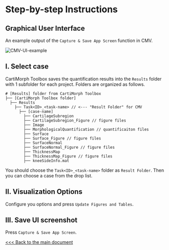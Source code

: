 # Step-by-step Instructions

## Graphical User Interface

An example output of the `Capture & Save App Screen` function in CMV.

![CMV-UI-example](instructions.assets/CMV-UI-example.png)

## I. Select case

CartiMorph Toolbox saves the quantification results into the `Results` folder with 1 subfolder for each project.  Folders are organized as follows.

```
# [Results] folder from CartiMorph Toolbox
├── [CartiMorph Toolbox folder]
  ├── Results
    ├── Task<ID>_<task-name> // <--- "Result Folder" for CMV
      ├── [case-name]
        ├── CartilageSubregion
        ├── CartilageSubregion_Figure // figure files
        ├── Image
        ├── MorphologicalQuantification // quantificaiton files
        ├── Surface
        ├── Surface_Figure // figure files
        ├── SurfaceNormal
        ├── SurfaceNormal_Figure // figure files
        ├── ThicknessMap
        ├── ThicknessMap_Figure // figure files
        ├── kneeSideInfo.mat
  ```

You should choose the `Task<ID>_<task-name>` folder as `Result Folder`. Then you can choose a case from the drop list.

## II. Visualization Options

Configure you options and press `Update Figures and Tables`.

## III. Save UI screenshot

Press `Capture & Save App Screen`.



[<<< Back to the main document](https://github.com/YongchengYAO/CartiMorph-Viewer/tree/main)
